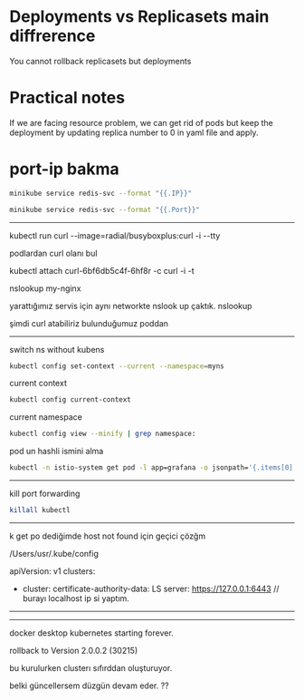 
# Deployments vs Replicasets main diffrerence

You cannot rollback replicasets but deployments


# Practical notes

If we are facing resource problem, we can get rid of pods but keep the deployment by updating replica number to 0 in yaml file and apply.


# port-ip bakma


```sh
minikube service redis-svc --format "{{.IP}}"
```

```sh
minikube service redis-svc --format "{{.Port}}"
```



-----



kubectl run curl --image=radial/busyboxplus:curl -i --tty

podlardan curl olanı bul

kubectl attach curl-6bf6db5c4f-6hf8r  -c curl -i -t

nslookup my-nginx
 

 yarattığımız servis için aynı networkte nslook up çaktık. 
 nslookup <servicename>

şimdi curl atabiliriz bulunduğumuz poddan


-----


switch ns without kubens 

```sh
kubectl config set-context --current --namespace=myns
```

current context
```sh
kubectl config current-context 
```


current namespace
```sh
kubectl config view --minify | grep namespace:
```

pod un hashli ismini alma

```sh
kubectl -n istio-system get pod -l app=grafana -o jsonpath='{.items[0].metadata.name}' 
```



---

kill port forwarding

```sh
killall kubectl
```


------



k get po dediğimde host not found için geçici çözğm 


/Users/usr/.kube/config



apiVersion: v1
clusters:
- cluster:
    certificate-authority-data: LS
    server: https://127.0.0.1:6443 // burayı localhost ip si yaptım. 
 ********



------


docker desktop kubernetes starting forever.


rollback to Version 2.0.0.2 (30215)

bu kurulurken clusterı sıfırddan oluşturuyor. 

belki güncellersem düzgün devam eder. ?? 